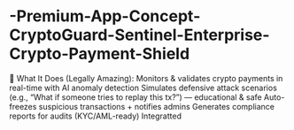 # -Premium-App-Concept-CryptoGuard-Sentinel-Enterprise-Crypto-Payment-Shield
🎯 What It Does (Legally Amazing): Monitors &amp; validates crypto payments in real-time with AI anomaly detection Simulates defensive attack scenarios (e.g., “What if someone tries to replay this tx?”) — educational &amp; safe Auto-freezes suspicious transactions + notifies admins Generates compliance reports for audits (KYC/AML-ready) Integratted
